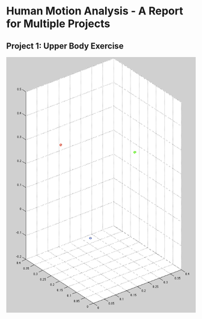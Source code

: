 # Human Motion Analysis - A Report for Multiple Projects

## Project 1: Upper Body Exercise

![Touch Action Demo](Exp1_touch/demo_touch.gif)
